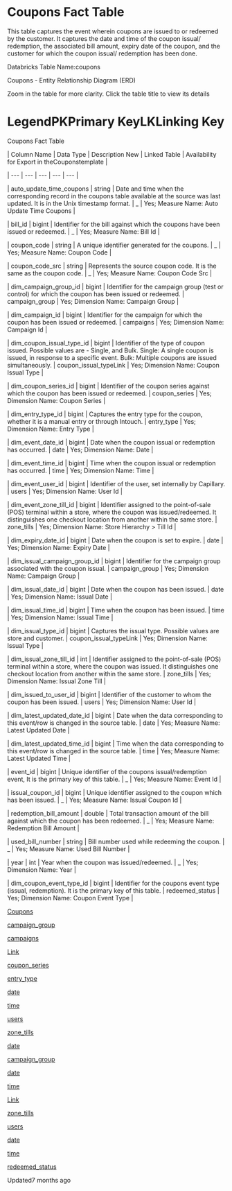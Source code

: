 # Coupons Fact Table

This table captures the event wherein coupons are issued to or redeemed by the customer. It captures the date and time of the coupon issual/ redemption, the associated bill amount, expiry date of the coupon, and the customer for which the coupon issual/ redemption has been done.

Databricks Table Name:coupons

Coupons  - Entity Relationship Diagram (ERD)

Zoom in the table for more clarity. Click the table title to view its details

# LegendPKPrimary KeyLKLinking Key

Coupons Fact Table

| Column Name | Data Type | Description New | Linked Table | Availability for Export in theCouponstemplate |

| --- | --- | --- | --- | --- |

| auto_update_time_coupons | string | Date and time when the corresponding record in the coupons table available at the source was last updated. It is in the Unix timestamp format. | _ | Yes; Measure Name: Auto Update Time Coupons |

| bill_id | bigint | Identifier for the bill against which the coupons have been issued or redeemed. | _ | Yes; Measure Name: Bill Id |

| coupon_code | string | A unique identifier generated for the coupons. | _ | Yes; Measure Name: Coupon Code |

| coupon_code_src | string | Represents the source coupon code. It is the same as the coupon code. | _ | Yes; Measure Name: Coupon Code Src |

| dim_campaign_group_id | bigint | Identifier for the campaign group (test or control) for which the coupon has been issued or redeemed. | campaign_group | Yes; Dimension Name: Campaign Group |

| dim_campaign_id | bigint | Identifier for the campaign for which the coupon has been issued or redeemed. | campaigns | Yes; Dimension Name: Campaign Id |

| dim_coupon_issual_type_id | bigint | Identifier of the type of coupon issued. Possible values are - Single, and Bulk. Single: A single coupon is issued, in response to a specific event. Bulk: Multiple coupons are issued simultaneously. | coupon_issual_typeLink | Yes; Dimension Name: Coupon Issual Type |

| dim_coupon_series_id | bigint | Identifier of the coupon series against which the coupon has been issued or redeemed. | coupon_series | Yes; Dimension Name: Coupon Series |

| dim_entry_type_id | bigint | Captures the entry type for the coupon, whether it is a manual entry or through Intouch. | entry_type | Yes; Dimension Name: Entry Type |

| dim_event_date_id | bigint | Date when the coupon issual or redemption has occurred. | date | Yes; Dimension Name: Date |

| dim_event_time_id | bigint | Time when the coupon issual or redemption has occurred. | time | Yes; Dimension Name: Time |

| dim_event_user_id | bigint | Identifier of the user, set internally by Capillary. | users | Yes; Dimension Name: User Id |

| dim_event_zone_till_id | bigint | Identifier assigned to the point-of-sale (POS) terminal within a store, where the coupon was issued/redeemed. It distinguishes one checkout location from another within the same store. | zone_tills | Yes; Dimension Name: Store Hierarchy > Till Id |

| dim_expiry_date_id | bigint | Date when the coupon is set to expire. | date | Yes; Dimension Name: Expiry Date |

| dim_issual_campaign_group_id | bigint | Identifier for the campaign group associated with the coupon issual. | campaign_group | Yes; Dimension Name: Campaign Group |

| dim_issual_date_id | bigint | Date when the coupon has been issued. | date | Yes; Dimension Name: Issual Date |

| dim_issual_time_id | bigint | Time when the coupon has been issued. | time | Yes; Dimension Name: Issual Time |

| dim_issual_type_id | bigint | Captures the issual type. Possible values are store and customer. | coupon_issual_typeLink | Yes; Dimension Name: Issual Type |

| dim_issual_zone_till_id | int | Identifier assigned to the point-of-sale (POS) terminal within a store, where the coupon was issued. It distinguishes one checkout location from another within the same store. | zone_tills | Yes; Dimension Name: Issual Zone Till |

| dim_issued_to_user_id | bigint | Identifier of the customer to whom the coupon has been issued. | users | Yes; Dimension Name: User Id |

| dim_latest_updated_date_id | bigint | Date when the data corresponding to this event/row is changed in the source table. | date | Yes; Measure Name: Latest Updated Date |

| dim_latest_updated_time_id | bigint | Time when the data corresponding to this event/row is changed in the source table. | time | Yes; Measure Name: Latest Updated Time |

| event_id | bigint | Unique identifier of the coupons issual/redemption event, It is the primary key of this table. | _ | Yes; Measure Name: Event Id |

| issual_coupon_id | bigint | Unique identifier assigned to the coupon which has been issued. | _ | Yes; Measure Name: Issual Coupon Id |

| redemption_bill_amount | double | Total transaction amount of the bill against which the coupon has been redeemed. | _ | Yes; Measure Name: Redemption Bill Amount |

| used_bill_number | string | Bill number used while redeeming the coupon. | _ | Yes; Measure Name: Used Bill Number |

| year | int | Year when the coupon was issued/redeemed. | _ | Yes; Dimension Name: Year |

| dim_coupon_event_type_id | bigint | Identifier for the coupons event type (issual, redemption).  It is the primary key of this table. | redeemed_status | Yes; Dimension Name: Coupon Event Type |



[Coupons](/docs/coupons-standard-export-template)

[campaign_group](/docs/dimension-tables#campaign-group)

[campaigns](/docs/dimension-tables#campaigns)

[Link](/docs/dimension-tables#coupon-issual-type-coupon_issual_type)

[coupon_series](/docs/dimension-tables#coupon-series-coupon_series)

[entry_type](/docs/dimension-tables#entry-type-entry_type)

[date](/docs/dimension-tables#date)

[time](/docs/dimension-tables#time)

[users](/docs/dimension-tables#users-users)

[zone_tills](/docs/dimension-tables#zone-till)

[date](/docs/dimension-tables#date)

[campaign_group](/docs/dimension-tables#campaign-group)

[date](/docs/dimension-tables#date)

[time](/docs/dimension-tables#time)

[Link](/docs/dimension-tables#coupon-issual-type-coupon_issual_type)

[zone_tills](/docs/dimension-tables#zone-till)

[users](/docs/dimension-tables#users-users)

[date](/docs/dimension-tables#date)

[time](/docs/dimension-tables#time)

[redeemed_status](/docs/dimension-tables#redeemed-status-redeemed_status)

Updated7 months ago